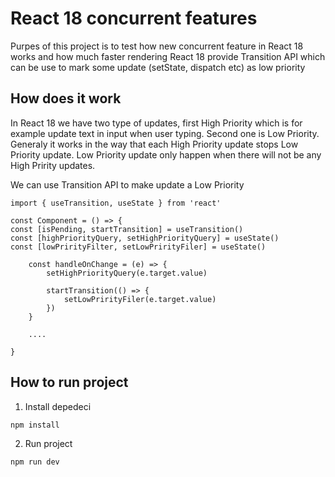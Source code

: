# React 18 concurrent features

Purpes of this project is to test how new concurrent feature in React 18 works and how much faster rendering
React 18 provide Transition API which can be use to mark some update (setState, dispatch etc) as low priority

## How does it work

In React 18 we have two type of updates, first High Priority which is for example update text in input when user typing. Second one is Low Priority. Generaly it works in the way that each High Priority update stops Low Priority update. Low Priority update only happen when there will not be any High Pririty updates.

We can use Transition API to make update a Low Priority

```
import { useTransition, useState } from 'react'

const Component = () => {
const [isPending, startTransition] = useTransition()
const [highPriorityQuery, setHighPriorityQuery] = useState()
const [lowPrirityFilter, setLowPrirityFiler] = useState()

    const handleOnChange = (e) => {
        setHighPriorityQuery(e.target.value)

        startTransition(() => {
            setLowPrirityFiler(e.target.value)
        })
    }

    ....

}
```

## How to run project

1. Install depedeci

`npm install`

2. Run project

`npm run dev`
